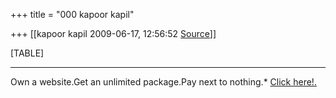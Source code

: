 +++
title = "000 kapoor kapil"

+++
[[kapoor kapil	2009-06-17, 12:56:52 [Source](https://groups.google.com/g/bvparishat/c/Tzjy0qE34Yk)]]



[TABLE]

  

------------------------------------------------------------------------

Own a website.Get an unlimited package.Pay next to nothing.\* [Click here!.  
](http://in.rd.yahoo.com/tagline_ysb_website/*http://in.business.yahoo.com/)

  


